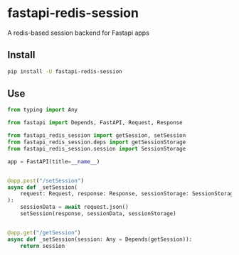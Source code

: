 # fastapi-redis-session

A redis-based session backend for Fastapi apps

## Install

```bash
pip install -U fastapi-redis-session
```

## Use

```python
from typing import Any

from fastapi import Depends, FastAPI, Request, Response

from fastapi_redis_session import getSession, setSession
from fastapi_redis_session.deps import getSessionStorage
from fastapi_redis_session.session import SessionStorage

app = FastAPI(title=__name__)


@app.post("/setSession")
async def _setSession(
    request: Request, response: Response, sessionStorage: SessionStorage = Depends(getSessionStorage)
):
    sessionData = await request.json()
    setSession(response, sessionData, sessionStorage)


@app.get("/getSession")
async def _setSession(session: Any = Depends(getSession)):
    return session

```
